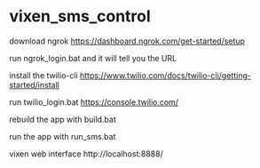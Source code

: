 # vixen_sms_control

download ngrok
https://dashboard.ngrok.com/get-started/setup

run ngrok_login.bat and it will tell you the URL

install the twilio-cli
https://www.twilio.com/docs/twilio-cli/getting-started/install

run twilio_login.bat
https://console.twilio.com/

rebuild the app with build.bat

run the app with run_sms.bat

vixen web interface
http://localhost:8888/